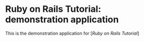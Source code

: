 # Ruby on Rails Tutorial: demonstration application

This is the demonstration application for [*Ruby on Rails Tutorial*]